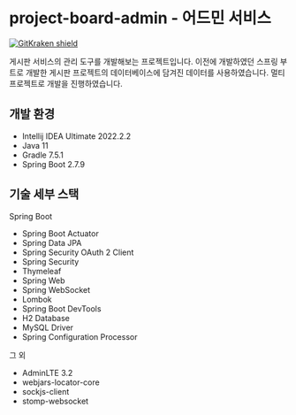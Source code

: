 # project-board-admin - 어드민 서비스

[![GitKraken shield](https://img.shields.io/badge/GitKraken-Legendary%20Git%20Tools-teal?style=plastic&logo=gitkraken)](http://gitkraken.link/uno)

게시판 서비스의 관리 도구를 개발해보는 프로젝트입니다.
이전에 개발하였던 스프링 부트로 개발한 게시판 프로젝트의 데이터베이스에 담겨진 데이터를 사용하였습니다.
멀티 프로젝트로 개발을 진행하였습니다.

## 개발 환경

* Intellij IDEA Ultimate 2022.2.2
* Java 11
* Gradle 7.5.1
* Spring Boot 2.7.9

## 기술 세부 스택

Spring Boot

* Spring Boot Actuator
* Spring Data JPA
* Spring Security OAuth 2 Client
* Spring Security
* Thymeleaf
* Spring Web
* Spring WebSocket
* Lombok
* Spring Boot DevTools
* H2 Database
* MySQL Driver
* Spring Configuration Processor

그 외

* AdminLTE 3.2
* webjars-locator-core
* sockjs-client
* stomp-websocket
